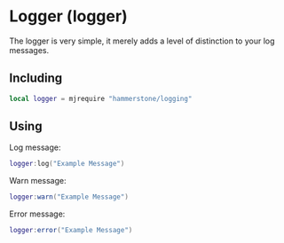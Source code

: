 # Logger (logger)
The logger is very simple, it merely adds a level of distinction to your log messages.

## Including
```lua
local logger = mjrequire "hammerstone/logging"
```

## Using
Log message:
```lua
logger:log("Example Message")
```
Warn message:
```lua
logger:warn("Example Message")
```
Error message:
```lua
logger:error("Example Message")
```